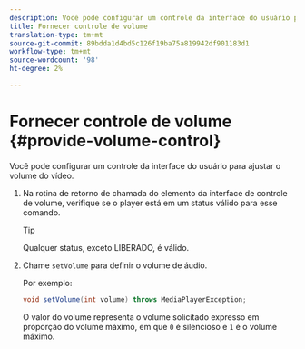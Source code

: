 ```yaml
---
description: Você pode configurar um controle da interface do usuário para ajustar o volume do vídeo.
title: Fornecer controle de volume
translation-type: tm+mt
source-git-commit: 89bdda1d4bd5c126f19ba75a819942df901183d1
workflow-type: tm+mt
source-wordcount: '98'
ht-degree: 2%

---
```



# Fornecer controle de volume {#provide-volume-control}

Você pode configurar um controle da interface do usuário para ajustar o volume do vídeo.

1. Na rotina de retorno de chamada do elemento da interface de controle de volume, verifique se o player está em um status válido para esse comando.

   >[!TIP]
   >
   >Qualquer status, exceto LIBERADO, é válido.

1. Chame `setVolume` para definir o volume de áudio.

   Por exemplo:

   ```java
   void setVolume(int volume) throws MediaPlayerException;
   ```

   O valor do volume representa o volume solicitado expresso em proporção do volume máximo, em que `0` é silencioso e `1` é o volume máximo.